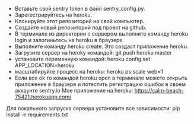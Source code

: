- Вставьте свой sentry token в файл sentry_config.py.
- Зарегестрируйтесь на heroku.
- Клонируйте этот репозиторий на свой компьютер.
- Создайте новый репозиторий под проект на github.
- В терминале из директории с сервером выполните команду heroku login и залогиньтесь на heroku в браузере.
- Выполните команду heroku create. Это создаст приложение heroku.
- Загрузите сервер на heroky командой: git push heroku master
- установите переменную командой: heroku config:set APP_LOCATION=heroku
- масштабируйте процесс на heroku:  heroku ps:scale web=1
- Если все ok то командой heroku open в терминале можете открыть приложение в браузере и потестить регистрацию ошибок в своем аккаунте sentry.io
Мое приложение на heroku:  https://calm-beach-75421.herokuapp.com/

Для локального запруска сервера установите все зависимости: pip install -r requirements.txt

